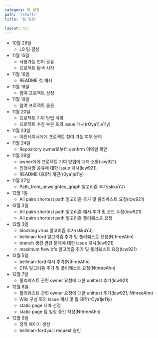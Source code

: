 ```yaml
---
category: 팀 활동
path: '/stuff/'
title: '팀 일정'

layout: nil
---
```


* 10월 29일
  * L9 팀 결성
* 11월 15일
  * 사용가능 언어 공유
  * 프로젝트 탐색 시작
* 11월 16일
  * README 첫 개시
* 11월 18일
  * 참여 프로젝트 선정
* 11월 19일
  * 참여 프로젝트 클론
* 11월 20일
  * 프로젝트 기여 방법 계획
  * 프로젝트 수정 부분 토의 issue 개시(rOya11je11y)
* 11월 23일
  * 메인테이너에게 프로젝트 참여 가능 여부 문의
* 11월 24일
  * Repository owner로부터 confirm 이메일 확인
* 11월 26일
  * owner에게 프로젝트 기여 방법에 대해 소통(lcw921)
  * 진행사항 공유에 대한 issue 개시(lcw921)
  * README 대대적 개편(r0ya1je11y)
* 11월 27일
  * Path_from_unweighted_graph 알고리즘 추가(skkuYJ)
* 12월 1일
  * All pairs shortest path 알고리즘 추가 및 풀리퀘스트 요청(lcw921)
* 12월 2일
  * All pairs shortest path 알고리즘 예시 추가 및 코드 수정(lcw921)
  * All pairs shortest path 알고리즘 풀리퀘스트 요청
* 12월 3일
  * blocking virus 알고리즘 추가(skkuYJ)
  * bellman-ford 알고리즘 추가 및 풀리퀘스트 요청(NthreeAhn)
  * branch 생성 관련 문제에 대한 issue 개시(lcw921)
  * maximum flow bfs 알고리즘 추가 및 풀리퀘스트 요청(lcw921)
* 12월 5일
  * bellman-ford 예시 추가(NthreeAhn)
  * DFA 알고리즘 추가 및 풀리퀘스트 요청(NthreeAhn)
* 12월 7일
  * 풀리퀘스트 관련 owner 요청에 대한 unittest 추가(lcw921)
* 12월 8일
  * 풀리퀘스트 관련 owner 요청에 대한 unittest 추가(lcw921, NthreeAhn)
  * Wiki 구성 토의 issue 개시 및 틀 제작(rOya1je11y)
  * static page 테마 선정
  * static page 팀 일정 중간 작성(NthreeAhn)
* 12월 9일
  * 정적 페이지 생성
  * bellman-ford pull request 승인
